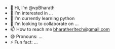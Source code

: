 - 👋 Hi, I’m @vpBharath
- 👀 I’m interested in ...
- 🌱 I’m currently learning python
- 💞️ I’m looking to collaborate on ...
- 📫 How to reach me bharatherltech@gmail.com
- 😄 Pronouns: ...
- ⚡ Fun fact: ...

<!---
vpBharath/vpBharath is a ✨ special ✨ repository because its `README.md` (this file) appears on your GitHub profile.
You can click the Preview link to take a look at your changes.
--->
